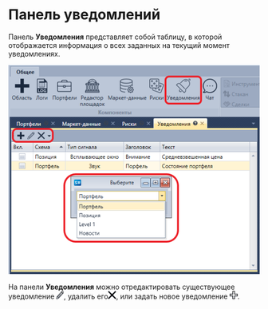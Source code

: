 # Панель уведомлений

Панель **Уведомления** представляет собой таблицу, в которой отображается информация о всех заданных на текущий момент уведомлениях.

![Terminal Notifications Panel](../../../images/terminal_notifications_panel.png)

На панели **Уведомления** можно отредактировать существующее уведомление ![Designer Creating a repository of historical data 01](../../../images/designer_creating_repository_of_historical_data_01.png), удалить его![Designer Creating a repository of historical data 02](../../../images/designer_creating_repository_of_historical_data_02.png), или задать новое уведомление ![Designer Creating a repository of historical data 00](../../../images/designer_creating_repository_of_historical_data_00.png). 
